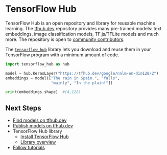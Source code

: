 <!--* freshness: { owner: 'kempy' reviewed: '2020-09-14' } *-->

# TensorFlow Hub

TensorFlow Hub is an open repository and library for reusable machine learning.
The [tfhub.dev](https://tfhub.dev) repository provides many pre-trained models:
text embeddings, image classification models, TF.js/TFLite models and much more.
The repository is open to
[community contributors](https://tfhub.dev/s?subtype=publisher).

The [`tensorflow_hub`](https://github.com/tensorflow/hub) library lets you
download and reuse them in your TensorFlow program with a minimum amount of
code.

```python
import tensorflow_hub as hub

model = hub.KerasLayer("https://tfhub.dev/google/nnlm-en-dim128/2")
embeddings = model(["The rain in Spain.", "falls",
                    "mainly", "In the plain!"])

print(embeddings.shape)  #(4,128)
```

## Next Steps

-   [Find models on tfhub.dev](https://tfhub.dev)
-   [Publish models on tfhub.dev](publish.md)
-   TensorFlow Hub library
    -   [Install TensorFlow Hub](installation.md)
    -   [Library overview](lib_overview.md)
-   [Follow tutorials](tutorials)
